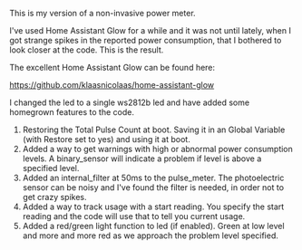 This is my version of a non-invasive power meter.

I've used Home Assistant Glow for a while and it was not until lately, when I got strange spikes in the reported power consumption, that I bothered to look closer at the code. This is the result.

The excellent Home Assistant Glow can be found here:

https://github.com/klaasnicolaas/home-assistant-glow

I changed the led to a single ws2812b led and have added some homegrown features to the code.

1. Restoring the Total Pulse Count at boot. Saving it in an Global Variable (with Restore set to yes) and using it at boot.
2. Added a way to get warnings with high or abnormal power consumption levels. A binary_sensor will indicate a problem if level is above a specified level.
3. Added an internal_filter at 50ms to the pulse_meter. The photoelectric sensor can be noisy and I've found the filter is needed, in order not to get crazy spikes.
4. Added a way to track usage with a start reading. You specify the start reading and the code will use that to tell you current usage.
5. Added a red/green light function to led (if enabled). Green at low level and more and more red as we approach the problem level specified.
